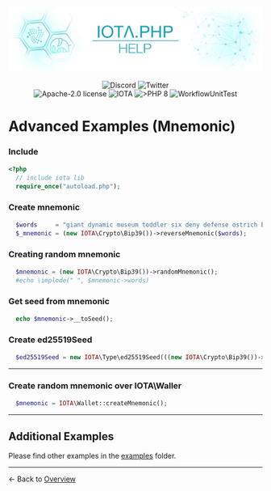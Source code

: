 ![IOTA.php](./images/IOTA_PHP_Banner_Interact_Help.png)

<p style="text-align:center;">
  <a href="https://discord.iota.org/" style="text-decoration:none;"><img src="https://img.shields.io/badge/Discord-9cf.svg?style=social&logo=discord" alt="Discord"></a>
  <a href="https://twitter.com/IOTAphp/" style="text-decoration:none;"><img src="https://img.shields.io/badge/Twitter-9cf.svg?style=social&logo=twitter" alt="Twitter"></a>
  <br>
  <a href="https://github.com/iota-community/iota.php/LICENSE" style="text-decoration:none;"><img src="https://img.shields.io/badge/license-Apache--2.0-green?style=flat-square" alt="Apache-2.0 license"></a>
  <a href="https://www.iota.org/" style="text-decoration:none;"><img src="https://img.shields.io/badge/IOTA-lightgrey?style=flat&logo=iota" alt="IOTA"></a>
  <a href="https://www.php.net/" style="text-decoration:none;"><img src="https://img.shields.io/badge/PHP->= 8.x-blue?style=flat-square&logo=php" alt=">PHP 8"></a>
  <img src="https://github.com/iota-community/iota.php/actions/workflows/phpunit.yml/badge.svg" alt="WorkflowUnitTest">
</p>

# Advanced Examples (Mnemonic)

### Include

```php
<?php
  // include iota lib
  require_once("autoload.php");
```

### Create mnemonic

```php
  $words     = "giant dynamic museum toddler six deny defense ostrich bomb access mercy blood explain muscle shoot shallow glad autumn author calm heavy hawk abuse rally";
  $_mnemonic = (new IOTA\Crypto\Bip39())->reverseMnemonic($words);
```

### Creating random mnemonic

```php
  $mnemonic = (new IOTA\Crypto\Bip39())->randomMnemonic();
  #echo \implode(" ", $mnemonic->words)
```

### Get seed from mnemonic

```php
  echo $mnemonic->__toSeed();
```

### Create ed25519Seed

```php
  $ed25519Seed = new IOTA\Type\ed25519Seed(((new IOTA\Crypto\Bip39())->reverseMnemonic($words))->__toSeed());
```

---

### Create random mnemonic over IOTA\Waller

```php
  $mnemonic = IOTA\Wallet::createMnemonic();
```

---

## Additional Examples

Please find other examples in the [examples](../examples) folder.


___

<- Back to [Overview](000_index.md)